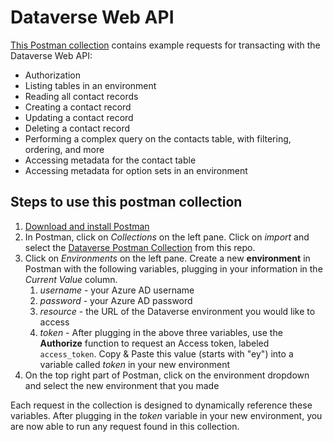 # Dataverse Web API
[This Postman collection](./Dataverse%20Web%20API.postman_collection.json) contains example requests for transacting with the Dataverse Web API:
- Authorization
- Listing tables in an environment
- Reading all contact records
- Creating a contact record
- Updating a contact record
- Deleting a contact record
- Performing a complex query on the contacts table, with filtering, ordering, and more
- Accessing metadata for the contact table
- Accessing metadata for option sets in an environment

## Steps to use this postman collection
1. [Download and install Postman](https://www.postman.com/downloads/)
2. In Postman, click on *Collections* on the left pane. Click on *import* and select the [Dataverse Postman Collection](./Dataverse%20Web%20API.postman_collection.json) from this repo.
3. Click on *Environments* on the left pane. Create a new **environment** in Postman with the following variables, plugging in your information in the *Current Value* column.
    1. *username* - your Azure AD username
    2. *password* - your Azure AD password
    3. *resource* - the URL of the Dataverse environment you would like to access
    4. *token* - After plugging in the above three variables, use the **Authorize** function to request an Access token, labeled `access_token`. Copy & Paste this value (starts with "ey") into a variable called *token* in your new environment
4. On the top right part of Postman, click on the environment dropdown and select the new environment that you made

Each request in the collection is designed to dynamically reference these variables. After plugging in the *token* variable in your new environment, you are now able to run any request found in this collection.